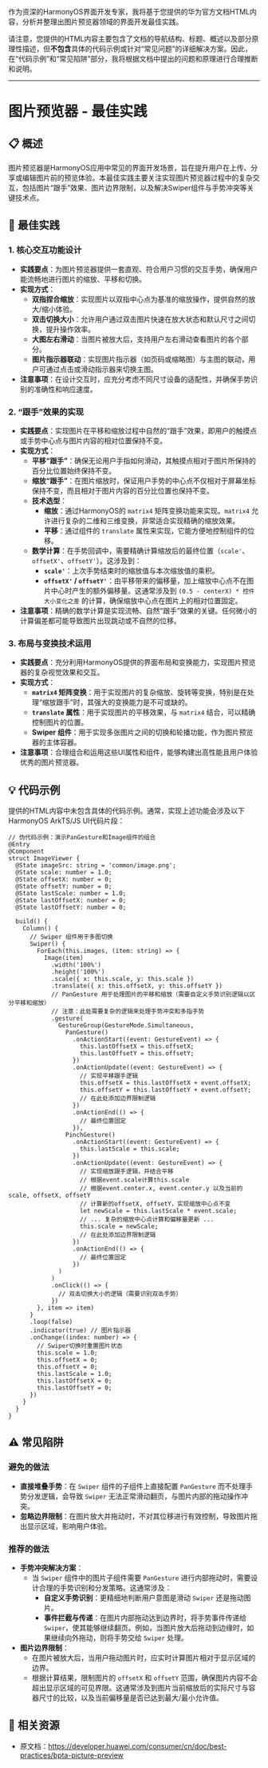 作为资深的HarmonyOS界面开发专家，我将基于您提供的华为官方文档HTML内容，分析并整理出图片预览器领域的界面开发最佳实践。

请注意，您提供的HTML内容主要包含了文档的导航结构、标题、概述以及部分原理性描述，但**不包含**具体的代码示例或针对“常见问题”的详细解决方案。因此，在“代码示例”和“常见陷阱”部分，我将根据文档中提出的问题和原理进行合理推断和说明。

---

# 图片预览器 - 最佳实践

## 📋 概述
图片预览器是HarmonyOS应用中常见的界面开发场景，旨在提升用户在上传、分享或编辑图片前的预览体验。本最佳实践主要关注实现图片预览器过程中的复杂交互，包括图片“跟手”效果、图片边界限制，以及解决Swiper组件与手势冲突等关键技术点。

## 🎯 最佳实践

### 1. 核心交互功能设计
- **实践要点**：为图片预览器提供一套直观、符合用户习惯的交互手势，确保用户能流畅地进行图片的缩放、平移和切换。
- **实现方式**：
    *   **双指捏合缩放**：实现图片以双指中心点为基准的缩放操作，提供自然的放大/缩小体验。
    *   **双击切换大小**：允许用户通过双击图片快速在放大状态和默认尺寸之间切换，提升操作效率。
    *   **大图左右滑动**：当图片被放大后，支持用户左右滑动查看图片的各个部分。
    *   **图片指示器联动**：实现图片指示器（如页码或缩略图）与主图的联动，用户可通过点击或滑动指示器来切换主图。
- **注意事项**：在设计交互时，应充分考虑不同尺寸设备的适配性，并确保手势识别的准确性和响应速度。

### 2. “跟手”效果的实现
- **实践要点**：实现图片在平移和缩放过程中自然的“跟手”效果，即用户的触摸点或手势中心点与图片内容的相对位置保持不变。
- **实现方式**：
    *   **平移“跟手”**：确保无论用户手指如何滑动，其触摸点相对于图片所保持的百分比位置始终保持不变。
    *   **缩放“跟手”**：在图片缩放时，保证用户手势的中心点不仅相对于屏幕坐标保持不变，而且相对于图片内容的百分比位置也保持不变。
    *   **技术选型**：
        *   **缩放**：通过HarmonyOS的 `matrix4` 矩阵变换功能来实现。`matrix4` 允许进行复杂的二维和三维变换，非常适合实现精确的缩放效果。
        *   **平移**：通过组件的 `translate` 属性来实现，它能方便地控制组件的位移。
    *   **数学计算**：在手势回调中，需要精确计算缩放后的最终位置（`scale'`、`offsetX'`、`offsetY'`）。这涉及到：
        *   **`scale'`**：上次手势结束时的缩放值与本次缩放值的乘积。
        *   **`offsetX'` / `offsetY'`**：由平移带来的偏移量，加上缩放中心点不在图片中心时产生的额外偏移量。这通常涉及到 `(0.5 - centerX) * 控件大小变化之差` 的计算，确保缩放中心点在图片上的相对位置固定。
- **注意事项**：精确的数学计算是实现流畅、自然“跟手”效果的关键。任何微小的计算偏差都可能导致图片出现跳动或不自然的位移。

### 3. 布局与变换技术运用
- **实践要点**：充分利用HarmonyOS提供的界面布局和变换能力，实现图片预览器的复杂视觉效果和交互。
- **实现方式**：
    *   **`matrix4` 矩阵变换**：用于实现图片的复杂缩放、旋转等变换，特别是在处理“缩放跟手”时，其强大的变换能力是不可或缺的。
    *   **`translate` 属性**：用于实现图片的平移效果，与 `matrix4` 结合，可以精确控制图片的位置。
    *   **Swiper 组件**：用于实现多张图片之间的切换和轮播功能，作为图片预览器的主体容器。
- **注意事项**：合理组合和运用这些UI属性和组件，能够构建出高性能且用户体验优秀的图片预览器。

## 💡 代码示例

提供的HTML内容中未包含具体的代码示例。通常，实现上述功能会涉及以下HarmonyOS ArkTS/JS UI代码片段：

```arkts
// 伪代码示例：演示PanGesture和Image组件的组合
@Entry
@Component
struct ImageViewer {
  @State imageSrc: string = 'common/image.png';
  @State scale: number = 1.0;
  @State offsetX: number = 0;
  @State offsetY: number = 0;
  @State lastScale: number = 1.0;
  @State lastOffsetX: number = 0;
  @State lastOffsetY: number = 0;

  build() {
    Column() {
      // Swiper 组件用于多图切换
      Swiper() {
        ForEach(this.images, (item: string) => {
          Image(item)
            .width('100%')
            .height('100%')
            .scale({ x: this.scale, y: this.scale })
            .translate({ x: this.offsetX, y: this.offsetY })
            // PanGesture 用于处理图片的平移和缩放（需要自定义手势识别逻辑以区分平移和缩放）
            // 注意：此处需要复杂的逻辑来处理手势冲突和多指手势
            .gesture(
              GestureGroup(GestureMode.Simultaneous,
                PanGesture()
                  .onActionStart((event: GestureEvent) => {
                    this.lastOffsetX = this.offsetX;
                    this.lastOffsetY = this.offsetY;
                  })
                  .onActionUpdate((event: GestureEvent) => {
                    // 实现平移跟手逻辑
                    this.offsetX = this.lastOffsetX + event.offsetX;
                    this.offsetY = this.lastOffsetY + event.offsetY;
                    // 在此处添加边界限制逻辑
                  })
                  .onActionEnd(() => {
                    // 最终位置固定
                  }),
                PinchGesture()
                  .onActionStart((event: GestureEvent) => {
                    this.lastScale = this.scale;
                  })
                  .onActionUpdate((event: GestureEvent) => {
                    // 实现缩放跟手逻辑，并结合平移
                    // 根据event.scale计算this.scale
                    // 根据event.center.x, event.center.y 以及当前的scale, offsetX, offsetY
                    // 计算新的offsetX, offsetY，实现缩放中心点不变
                    let newScale = this.lastScale * event.scale;
                    // ... 复杂的缩放中心点计算和偏移量更新 ...
                    this.scale = newScale;
                    // 在此处添加边界限制逻辑
                  })
                  .onActionEnd(() => {
                    // 最终位置固定
                  })
              )
            )
            .onClick(() => {
              // 双击切换大小的逻辑（需要识别双击手势）
            })
        }, item => item)
      }
      .loop(false)
      .indicator(true) // 图片指示器
      .onChange((index: number) => {
        // Swiper切换时重置图片状态
        this.scale = 1.0;
        this.offsetX = 0;
        this.offsetY = 0;
        this.lastScale = 1.0;
        this.lastOffsetX = 0;
        this.lastOffsetY = 0;
      })
    }
  }
}
```

## ⚠️ 常见陷阱

### 避免的做法
- **直接堆叠手势**：在 `Swiper` 组件的子组件上直接配置 `PanGesture` 而不处理手势分发逻辑，会导致 `Swiper` 无法正常滑动翻页，与图片内部的拖动操作冲突。
- **忽略边界限制**：在图片放大并拖动时，不对其位移进行有效控制，导致图片拖出显示区域，影响用户体验。

### 推荐的做法
- **手势冲突解决方案**：
    *   当 `Swiper` 组件中的图片子组件需要 `PanGesture` 进行内部拖动时，需要设计合理的手势识别和分发策略。这通常涉及：
        *   **自定义手势识别**：更精细地判断用户意图是滑动 `Swiper` 还是拖动图片。
        *   **事件拦截与传递**：在图片内部拖动达到边界时，将手势事件传递给 `Swiper`，使其能够继续翻页。例如，当图片放大后拖动到边缘时，如果继续向外拖动，则将手势交给 `Swiper` 处理。
- **图片边界限制**：
    *   在图片被放大后，当用户拖动图片时，应实时计算图片相对于显示区域的边界。
    *   根据计算结果，限制图片的 `offsetX` 和 `offsetY` 范围，确保图片内容不会超出显示区域的可见界限。这通常涉及到图片当前缩放后的实际尺寸与容器尺寸的比较，以及当前偏移量是否已达到最大/最小允许值。

## 🔗 相关资源
- 原文档：https://developer.huawei.com/consumer/cn/doc/best-practices/bpta-picture-preview